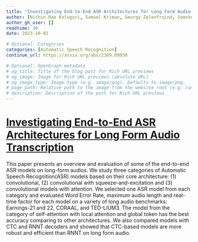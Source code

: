 ```yaml
---
title: "Investigating End-to-End ASR Architectures for Long Form Audio Transcription"
author: [Nithin Rao Koluguri, Samuel Kriman, Georgy Zelenfroind, Somshubra Majumdar, Dima Rekesh, Vahid Noroozi, Jagadeesh Balam, Boris Ginsburg]
author_gh_user: []
readtime: 30
date: 2023-10-01

# Optional: Categories
categories: [Automatic Speech Recognition]
continue_url: https://arxiv.org/abs/2309.09950

# Optional: OpenGraph metadata
# og_title: Title of the blog post for Rich URL previews
# og_image: Image for Rich URL previews (absolute URL)
# og_image_type: Image type (e.g. image/png). Defaults to image/png.
# page_path: Relative path to the image from the website root (e.g. /assets/images/). If specified, the image at this path will be used for the link preview. It is unlikely you will need this parameter - you can probably use og_image instead.
# description: Description of the post for Rich URL previews
---
```


# [Investigating End-to-End ASR Architectures for Long Form Audio Transcription](https://arxiv.org/abs/2309.09950)

This paper presents an overview and evaluation of some of the end-to-end ASR models on long-form audios. We study three categories of Automatic Speech Recognition(ASR) models based on their core architecture: (1) convolutional, (2) convolutional with squeeze-and-excitation and (3) convolutional models with attention. We selected one ASR model from each category and evaluated Word Error Rate, maximum audio length and real-time factor for each model on a variety of long audio benchmarks: Earnings-21 and 22, CORAAL, and TED-LIUM3. The model from the category of self-attention with local attention and global token has the best accuracy comparing to other architectures. We also compared models with CTC and RNNT decoders and showed that CTC-based models are more robust and efficient than RNNT on long form audio.

<!-- more -->

